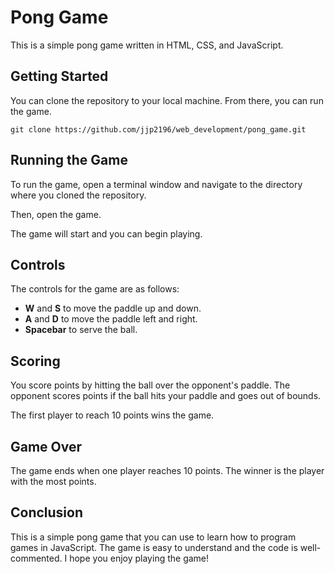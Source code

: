 # Pong Game

This is a simple pong game written in HTML, CSS, and JavaScript.

## Getting Started

You can clone the repository to your local machine. From there, you can run the game. 

```
git clone https://github.com/jjp2196/web_development/pong_game.git
```

## Running the Game

To run the game, open a terminal window and navigate to the directory where you cloned the repository. 

Then, open the game.

The game will start and you can begin playing.

## Controls

The controls for the game are as follows:

* **W** and **S** to move the paddle up and down.
* **A** and **D** to move the paddle left and right.
* **Spacebar** to serve the ball.

## Scoring

You score points by hitting the ball over the opponent's paddle. The opponent scores points if the ball hits your paddle and goes out of bounds.

The first player to reach 10 points wins the game.

## Game Over

The game ends when one player reaches 10 points. The winner is the player with the most points.

## Conclusion

This is a simple pong game that you can use to learn how to program games in JavaScript. The game is easy to understand and the code is well-commented. I hope you enjoy playing the game!
